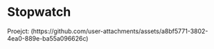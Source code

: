 <h1>Stopwatch</h1>
Proejct: (https://github.com/user-attachments/assets/a8bf5771-3802-4ea0-889e-ba55a096626c)
